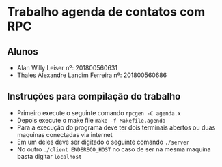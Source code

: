 # Trabalho agenda de contatos com RPC

## Alunos
- Alan Willy Leiser nº: 201800560631
- Thales Alexandre Landim Ferreira nº: 201800560686

## Instruções para compilação do trabalho
- Primeiro execute o seguinte comando `rpcgen -C agenda.x` 
- Depois execute o make file `make -f Makefile.agenda` 
- Para a execução do programa deve ter dois terminais abertos ou duas maquinas conectadas via internet
- Em um deles deve ser digitado o seguinte comando `./server`
- No outro `./client ENDERECO_HOST` no caso de ser na mesma maquina basta digitar `localhost`
